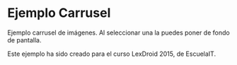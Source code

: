# Ejemplo Carrusel
Ejemplo carrusel de imágenes. Al seleccionar una la puedes poner de fondo de pantalla.

Este ejemplo ha sido creado para el curso LexDroid 2015, de EscuelaIT.
